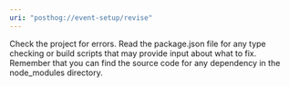 ```yaml
---
uri: "posthog://event-setup/revise"
---
```


Check the project for errors. Read the package.json file for any type checking or build scripts that may provide input about what to fix. Remember that you can find the source code for any dependency in the node_modules directory.